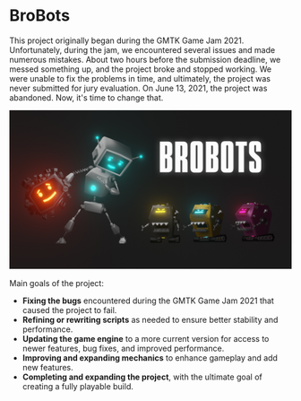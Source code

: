 <h1>BroBots</h1>

This project originally began during the GMTK Game Jam 2021.
Unfortunately, during the jam, we encountered several issues and made numerous mistakes.
About two hours before the submission deadline, we messed something up, and the project broke and stopped working.
We were unable to fix the problems in time, and ultimately, the project was never submitted for jury evaluation.
On June 13, 2021, the project was abandoned. Now, it's time to change that.

![Preview](Assets/Graphics/MenuBackground.jpg)

Main goals of the project:
* **Fixing the bugs** encountered during the GMTK Game Jam 2021 that caused the project to fail.
* **Refining or rewriting scripts** as needed to ensure better stability and performance.
* **Updating the game engine** to a more current version for access to newer features, bug fixes, and improved performance.
* **Improving and expanding mechanics** to enhance gameplay and add new features.
* **Completing and expanding the project**, with the ultimate goal of creating a fully playable build.
